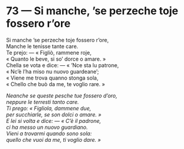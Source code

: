 # 73 — Si manche, ’se perzeche toje fossero r’ore

Si manche ’se perzeche toje fossero r’ore,  
Manche le tenisse tante care.  
Te prejo: — « Figliò, rammene roje,  
« Quanto le beve, si so’ dorce o amare. »  
Chella se vota e dice: — « ’Nce sta lu patrone,  
« Nc’è l’ha miso nu nuovo guardeane’;  
« Viene me trova quanno stonga sola,  
« Chello che buò da me, te voglio rare. »

_Neanche se queste pesche tue fossero d’oro,  
neppure le terresti tanto care.  
Ti prego: « Figliola, dammene due,  
per succhiarle, se son dolci o amare. »  
E lei si volta e dice: — « C’è il padrone,  
ci ha messo un nuovo guardiano.  
Vieni a trovarmi quando sono sola:  
quello che vuoi da me, ti voglio dare. »_

